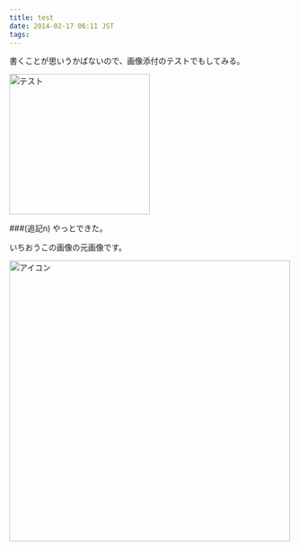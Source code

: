 ```yaml
---
title: test
date: 2014-02-17 06:11 JST
tags:
---
```

書くことが思いうかばないので、画像添付のテストでもしてみる。

<img src="/blog/2014/02/17/1012.png" alt="テスト" width="250" />

###(追記n)
やっとできた。

いちおうこの画像の元画像です。

<a href="https://www.flickr.com/photos/nna774/7308889078/" title="アイコン by nna_774, on Flickr"><img src="https://farm9.staticflickr.com/8153/7308889078_6f0278bedc.jpg" width="500" height="500" alt="アイコン"></a>

